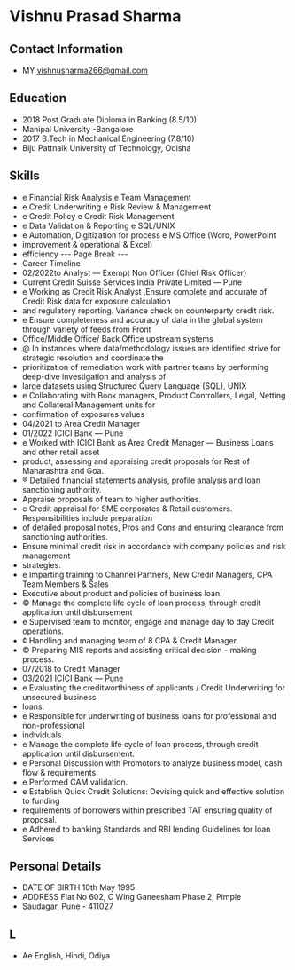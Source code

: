 # Vishnu Prasad Sharma

## Contact Information

* MY vishnusharma266@qmail.com


## Education

* 2018 Post Graduate Diploma in Banking (8.5/10)
* Manipal University -Bangalore
* 2017 B.Tech in Mechanical Engineering (7.8/10)
* Biju Pattnaik University of Technology, Odisha


## Skills

* e Financial Risk Analysis e Team Management
* e Credit Underwriting e Risk Review & Management
* e Credit Policy e Credit Risk Management
* e Data Validation & Reporting e SQL/UNIX
* e Automation, Digitization for process e MS Office (Word, PowerPoint
* improvement & operational & Excel)
* efficiency
--- Page Break ---
* Career Timeline
* 02/2022to Analyst — Exempt Non Officer (Chief Risk Officer)
* Current Credit Suisse Services India Private Limited — Pune
* e Working as Credit Risk Analyst ,Ensure complete and accurate of Credit Risk data for exposure calculation
* and regulatory reporting. Variance check on counterparty credit risk.
* e Ensure completeness and accuracy of data in the global system through variety of feeds from Front
* Office/Middle Office/ Back Office upstream systems
* @ In instances where data/methodology issues are identified strive for strategic resolution and coordinate the
* prioritization of remediation work with partner teams by performing deep-dive investigation and analysis of
* large datasets using Structured Query Language (SQL), UNIX
* e Collaborating with Book managers, Product Controllers, Legal, Netting and Collateral Management units for
* confirmation of exposures values
* 04/2021 to Area Credit Manager
* 01/2022 ICICI Bank — Pune
* e Worked with ICICI Bank as Area Credit Manager — Business Loans and other retail asset
* product, assessing and appraising credit proposals for Rest of Maharashtra and Goa.
* ® Detailed financial statements analysis, profile analysis and loan sanctioning authority.
* Appraise proposals of team to higher authorities.
* e Credit appraisal for SME corporates & Retail customers. Responsibilities include preparation
* of detailed proposal notes, Pros and Cons and ensuring clearance from sanctioning authorities.
* Ensure minimal credit risk in accordance with company policies and risk management
* strategies.
* e Imparting training to Channel Partners, New Credit Managers, CPA Team Members & Sales
* Executive about product and policies of business loan.
* © Manage the complete life cycle of loan process, through credit application until disbursement
* e Supervised team to monitor, engage and manage day to day Credit operations.
* ¢ Handling and managing team of 8 CPA & Credit Manager.
* © Preparing MIS reports and assisting critical decision - making process.
* 07/2018 to Credit Manager
* 03/2021 ICICI Bank — Pune
* e Evaluating the creditworthiness of applicants / Credit Underwriting for unsecured business
* loans.
* e Responsible for underwriting of business loans for professional and non-professional
* individuals.
* e Manage the complete life cycle of loan process, through credit application until disbursement.
* e Personal Discussion with Promotors to analyze business model, cash flow & requirements
* e Performed CAM validation.
* e Establish Quick Credit Solutions: Devising quick and effective solution to funding
* requirements of borrowers within prescribed TAT ensuring quality of proposal.
* e Adhered to banking Standards and RBI lending Guidelines for loan Services


## Personal Details

* DATE OF BIRTH 10th May 1995
* ADDRESS Flat No 602, C Wing Ganeesham Phase 2, Pimple
* Saudagar, Pune - 411027


## L

* Ae English, Hindi, Odiya

